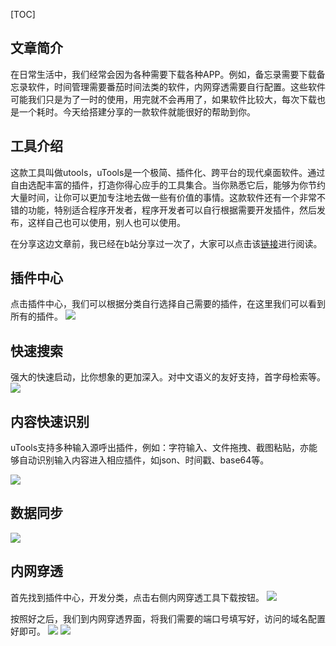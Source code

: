 [TOC]
## 文章简介

在日常生活中，我们经常会因为各种需要下载各种APP。例如，备忘录需要下载备忘录软件，时间管理需要番茄时间法类的软件，内网穿透需要自行配置。这些软件可能我们只是为了一时的使用，用完就不会再用了，如果软件比较大，每次下载也是一个耗时。今天给搭建分享的一款软件就能很好的帮助到你。

## 工具介绍

这款工具叫做utools，uTools是一个极简、插件化、跨平台的现代桌面软件。通过自由选配丰富的插件，打造你得心应手的工具集合。当你熟悉它后，能够为你节约大量时间，让你可以更加专注地去做一些有价值的事情。这款软件还有一个非常不错的功能，特别适合程序开发者，程序开发者可以自行根据需要开发插件，然后发布，这样自己也可以使用，别人也可以使用。

在分享这边文章前，我已经在b站分享过一次了，大家可以点击该[链接](https://www.bilibili.com/video/BV1Jp4y1S7bZ "阅读链接")进行阅读。
## 插件中心
点击插件中心，我们可以根据分类自行选择自己需要的插件，在这里我们可以看到所有的插件。
![](https://oscimg.oschina.net/oscnet/up-e93ec0016cd587452dcd2acce6c77ab993b.png)
## 快速搜索 
强大的快速启动，比你想象的更加深入。对中文语义的友好支持，首字母检索等。
![](https://oscimg.oschina.net/oscnet/up-774db94f0a17ddf79b5e044ff8ff87de8b1.png)
## 内容快速识别
uTools支持多种输入源呼出插件，例如：字符输入、文件拖拽、截图粘贴，亦能够自动识别输入内容进入相应插件，如json、时间戳、base64等。

![](https://oscimg.oschina.net/oscnet/up-51e6998a41f36adbda8333c947a1293e8a7.png)
## 数据同步
![](https://oscimg.oschina.net/oscnet/up-a4a7c0d10625074eab8f1374e98184f7000.png)

## 内网穿透

首先找到插件中心，开发分类，点击右侧内网穿透工具下载按钮。
![](https://oscimg.oschina.net/oscnet/up-0a450e4d316a7b3c4f89497099a423e9415.png)

按照好之后，我们到内网穿透界面，将我们需要的端口号填写好，访问的域名配置好即可。
![](https://oscimg.oschina.net/oscnet/up-1db9eeeee9826d3bfac87850c9d6c833714.png)
![](https://oscimg.oschina.net/oscnet/up-b124a73f4413a42e729e349c08753d02625.png)